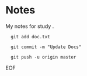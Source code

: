 # Notes
My notes for study .
```
  git add doc.txt

  git commit -m "Update Docs"

  git push -u origin master
```
EOF
